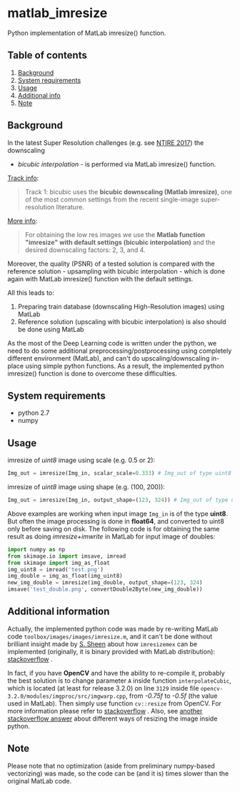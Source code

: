 # matlab_imresize

Python implementation of MatLab imresize() function.

## Table of contents

1. [Background](#background)
2. [System requirements](#req)
3. [Usage](#usage)
4. [Additional info](#addinfo)
5. [Note](#note)

## Background <a name="background"></a>

In the latest Super Resolution challenges (e.g. see [NTIRE 2017](http://www.vision.ee.ethz.ch/ntire17/)) the downscaling

- *bicubic interpolation* - is performed via MatLab imresize() function.

[Track info](http://www.vision.ee.ethz.ch/ntire17/#challenge):
> Track 1: bicubic  uses the **bicubic downscaling (Matlab imresize)**, one of the most common settings from the recent single-image super-resolution literature.

[More info](https://competitions.codalab.org/competitions/16303):
> For obtaining the low res images we use the **Matlab function "imresize" with default settings (bicubic interpolation)** and the desired downscaling factors: 2, 3, and 4.

Moreover, the quality (PSNR) of a tested solution is compared with the reference solution - upsampling with bicubic
interpolation - which is done again with MatLab imresize() function with the default settings.

All this leads to:

1. Preparing train database (downscaling High-Resolution images) using MatLab
2. Reference solution (upscaling with bicubic interpolation) is also should be done using MatLab

As the most of the Deep Learning code is written under the python, we need to do some additional
preprocessing/postprocessing using completely different environment (MatLab), and can't do upscaling/downscaling
in-place using simple python functions. As a result, the implemented python imresize() function is done to overcome
these difficulties.

## System requirements <a name="req"></a>

* python 2.7
* numpy

## Usage <a name="usage"></a>

imresize of *uint8* image using scale (e.g. 0.5 or 2):

```python
Img_out = imresize(Img_in, scalar_scale=0.333) # Img_out of type uint8
```

imresize of *uint8* image using shape (e.g. (100, 200)):

```python
Img_out = imresize(Img_in, output_shape=(123, 324)) # Img_out of type uint8
```

Above examples are working when input image `Img_in` is of the type **uint8**. But often the image processing is done
in **float64**, and converted to uint8 only before saving on disk. The following code is for obtaining the same result
as doing *imresize+imwrite* in MatLab for input image of doubles:

```python
import numpy as np
from skimage.io import imsave, imread
from skimage import img_as_float
img_uint8 = imread('test.png')
img_double = img_as_float(img_uint8)
new_img_double = imresize(img_double, output_shape=(123, 324)
imsave('test_double.png', convertDouble2Byte(new_img_double))
```

## Additional information <a name="addinfo"></a>

Actually, the implemented python code was made by re-writing MatLab code `toolbox/images/images/imresize.m`, and it
can't be done without brilliant insight made by [S. Sheen](https://stackoverflow.com/users/6073407/s-sheen) about
how `imresizemex` can be implemented (originally, it is binary provided with MatLab
distribution): [stackoverflow](https://stackoverflow.com/questions/36047357/what-does-imresizemex-do-in-matlab-imresize-function)
.

In fact, if you have **OpenCV** and have the ability to re-compile it, probably the best solution is to change
parameter `A` inside function `interpolateCubic`, which is located (at least for release 3.2.0) on line `3129` inside
file `opencv-3.2.0/modules/imgproc/src/imgwarp.cpp`, from *-0.75f* to *-0.5f* (the value used in MatLab). Then simply
use function `cv::resize` from OpenCV. For more information please refer
to [stackoverflow](https://stackoverflow.com/questions/26823140/imresize-trying-to-understand-the-bicubic-interpolation)
. Also,
see [another stackoverflow answer](https://stackoverflow.com/questions/29958670/how-to-use-matlabs-imresize-in-python)
about different ways of resizing the image inside python.

## Note <a name="note"></a>

Please note that no optimization (aside from preliminary numpy-based vectorizing) was made, so the code can be (and it
is) times slower than the original MatLab code.
